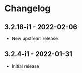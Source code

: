 # Changelog

## 3.2.18-i1 - 2022-02-06

* New upstream release

## 3.2.4-i1 - 2022-01-31

* Initial release
